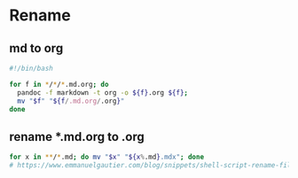 # Rename

## md to org

```sh
#!/bin/bash

for f in */*/*.md.org; do
  pandoc -f markdown -t org -o ${f}.org ${f};
  mv "$f" "${f/.md.org/.org}"
done
```

## rename *.md.org to .org

```sh
for x in **/*.md; do mv "$x" "${x%.md}.mdx"; done
# https://www.emmanuelgautier.com/blog/snippets/shell-script-rename-file-extensions
```
